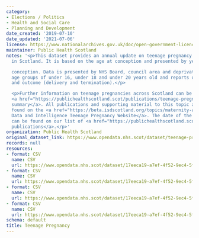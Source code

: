 ```yaml
---
category:
- Elections / Politics
- Health and Social Care
- Planning and Development
date_created: '2019-07-10'
date_updated: '2021-07-06'
license: https://www.nationalarchives.gov.uk/doc/open-government-licence/version/3/
maintainer: Public Health Scotland
notes: '<p>This dataset provides an annual update on teenage pregnancy statistics
  in Scotland. It is based on the age at conception and presented by year of

  conception. Data is presented by NHS Board, council area and deprivation for the
  age groups of under 16, under 18 and under 20 years old and reports on pregnancies
  and outcome (delivery and termination).</p>

  <p>Further information on teenage pregnancies across Scotland can be found in the
  <a href="https://publichealthscotland.scot/publications/teenage-pregnancies/">publication
  summary</a>. All publications and supporting material to this topic area can be
  found on the <a href="https://beta.isdscotland.org/topics/maternity-and-births/teenage-pregnancy/">PHS
  Data and Intelligence Teenage Pregnancy Website</a>. The date of the next release
  can be found on our list of <a href="https://publichealthscotland.scot/publications/forthcoming-publications/">forthcoming
  publications</a>.</p>'
organization: Public Health Scotland
original_dataset_link: https://www.opendata.nhs.scot/dataset/teenage-pregnancy
records: null
resources:
- format: CSV
  name: CSV
  url: https://www.opendata.nhs.scot/dataset/17eeca19-a7ef-4f52-9ec4-5f9331e31cfc/resource/e7454f7b-3d2c-4dc2-abaa-c59604d9cefc/download/tp_od_caoutcome.csv
- format: CSV
  name: CSV
  url: https://www.opendata.nhs.scot/dataset/17eeca19-a7ef-4f52-9ec4-5f9331e31cfc/resource/bb758751-28cf-4aa2-a4ed-e27f38a411af/download/tp_od_hboutcome.csv
- format: CSV
  name: CSV
  url: https://www.opendata.nhs.scot/dataset/17eeca19-a7ef-4f52-9ec4-5f9331e31cfc/resource/361ab1bf-2254-431a-8431-37ccc3627bfe/download/tp_od_hbsimd.csv
- format: CSV
  name: CSV
  url: https://www.opendata.nhs.scot/dataset/17eeca19-a7ef-4f52-9ec4-5f9331e31cfc/resource/3ce36f7a-73da-45c6-909a-0898191ee611/download/tp_od_outcomesimd.csv
schema: default
title: Teenage Pregnancy
---
```

